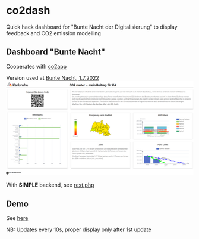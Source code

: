 # co2dash
Quick hack dashboard for "Bunte Nacht der Digitalisierung" to display feedback and CO2 emission modelling

## Dashboard "Bunte Nacht"

Cooperates with [co2app](https://github.com/CodeforKarlsruhe/co2app) 

Version used at [Bunte Nacht, 1.7.2022](https://ok-lab-karlsruhe.de/projekte/bunte-nacht/)
![](co2dash.png)

With **SIMPLE** backend, see [rest.php](public/rest.php)

## Demo
See [here](https://co2dash.ok-lab-karlsruhe.de)

NB: Updates every 10s, proper display only after 1st update
